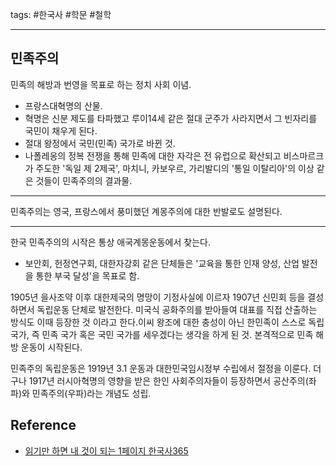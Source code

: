 tags: #한국사 #학문 #철학

<hr />

##  민족주의

민족의 해방과 번영을 목표로 하는 정치 사회 이념.

- 프랑스대혁명의 산물.
- 혁명은 신분 제도를  타파했고 루이14세 같은 절대 군주가 사라지면서 그 빈자리를 국민이 채우게 된다.
- 절대 왕정에서 국민(민족) 국가로 바뀐 것.
- 나폴레옹의 정복 전쟁을 통해 민족에 대한 자각은 전 유럽으로 확산되고 비스마르크가 주도한 '독일 제 2제국', 마치니, 카보우르, 가리발디의 '통일 이탈리아'의 이상 같은 것들이 민족주의의 결과물.

<hr />

민족주의는 영국, 프랑스에서 풍미했던 계몽주의에 대한 반발로도 설명된다.

<hr />

한국 민족주의의 시작은 통상 애국계몽운동에서 찾는다.
- 보안회, 헌정연구회, 대한자강회 같은 단체들은  '교육을 통한 인재 양성, 산업 발전을 통한 부국 달성'을 목표로 함.

1905년 을사조약 이후 대한제국의 명망이 기정사실에 이르자 1907년 신민회 등을 결성하면서 독립운동 단체로 발전한다. 미국식 공화주의를 받아들여 대표를 직접 산출하는 방식도 이때 등장한 것 이라고 한다.이씨 왕조에 대한 충성이 아닌 한민족이 스스로 독립 국가, 즉 민족 국가 혹은 국민 국가를 세우겠다는 생각을 하게 된 것. 본격적으로 민족 해방 운동이 시작된다.

민족주의 독립운동은 1919년 3.1 운동과 대한민국임시정부 수립에서 절정을 이룬다. 더구나 1917년 러시아혁명의 영향을 받은 한인 사회주의자들이 등장하면서 공산주의(좌파)와 민족주의(우파)라는 개념도 성립.

## Reference
- [읽기만 하면 내 것이 되는 1페이지 한국사365](http://www.yes24.com/Product/Goods/90460886)